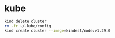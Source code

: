 # kube

```sh
kind delete cluster
rm -fr ~/.kube/config
kind create cluster --image=kindest/node:v1.29.0
```
